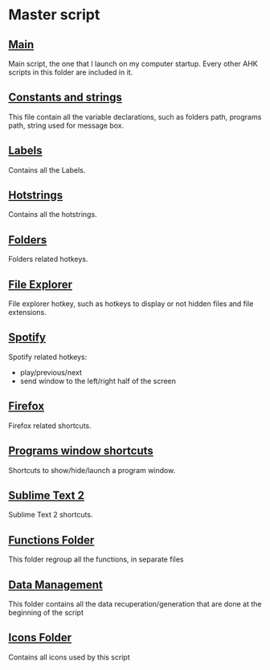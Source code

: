Master script
=========

[Main](Main.ahk)
-
Main script, the one that I launch on my computer startup. Every other AHK scripts in this folder are included in it.

[Constants and strings](Constants.ahk)
-
This file contain all the variable declarations, such as folders path, programs path, string used for message box.

[Labels](Labels.ahk)
-
Contains all the Labels.

[Hotstrings](Hotstrings.ahk)
-
Contains all the hotstrings.

[Folders](Folders.ahk)
-
Folders related hotkeys.

[File Explorer](FileExplorer.ahk)
-
File explorer hotkey, such as hotkeys to display or not hidden files and file extensions.

[Spotify](Spotify.ahk)
-
Spotify related hotkeys: 
* play/previous/next
* send window to the left/right half of the screen

[Firefox](Firefox.ahk)
-
Firefox related shortcuts.

[Programs window shortcuts](ShortcutProgram.ahk)
-
Shortcuts to show/hide/launch a program window.

[Sublime Text 2](SublimeText2.ahk)
-
Sublime Text 2 shortcuts.

[Functions Folder](Functions)
-
This folder regroup all the functions, in separate files

[Data Management](DataManagement)
-
This folder contains all the data recuperation/generation that are done at the beginning of the script

[Icons Folder](Icons)
-
Contains all icons used by this script


